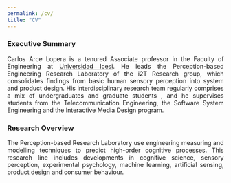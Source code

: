 ```yaml
---
permalink: /cv/
title: "CV"
---
```

### Executive Summary
<div style="text-align: justify"> 
Carlos Arce Lopera is a tenured Associate professor in the Faculty of Engineering at 
<a href="https://www.icesi.edu.co/">Universidad Icesi</a>. 
He leads the Perception-based Engineering Research Laboratory of the i2T Research group, which consolidates findings from basic human sensory 
perception into system and product design. His interdisciplinary research team regularly comprises a mix of 
undergraduates and graduate students , and he supervises students from the Telecommunication Engineering, 
the Software System Engineering and the Interactive Media Design program.
</div>

### Research Overview
<div style="text-align: justify"> 
The Perception-based Research Laboratory use engineering measuring and modelling techniques to predict high-order cognitive processes. 
This research line includes developments in cognitive science, sensory perception, experimental psychology, 
machine learning, artificial sensing, product design and consumer behaviour. 
</div>
